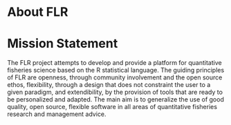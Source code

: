 
# About FLR

# Mission Statement

The FLR project attempts to develop and provide a platform for quantitative fisheries science based on the R statistical language. The guiding principles of FLR are openness, through community involvement and the open source ethos, flexibility, through a design that does not constraint the user to a given paradigm, and extendibility, by the provision of tools that are ready to be personalized and adapted. The main aim is to generalize the use of good quality, open source, flexible software in all areas of quantitative fisheries research and management advice.


